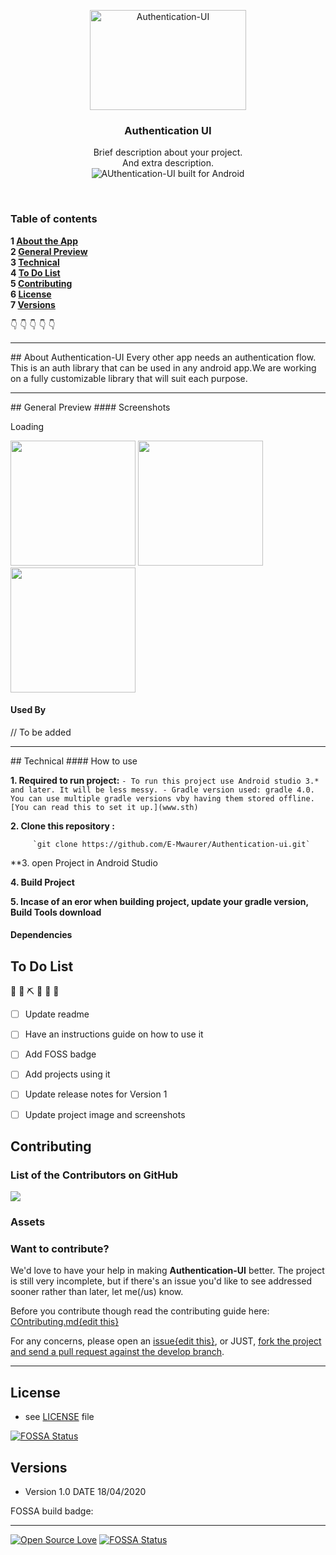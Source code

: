 <p align="center">
  <a href="https://github.com/E-Mwaurer/Authentication-ui">
    <img src="https://raw.githubusercontent.com/tamzi/ReadMe-MasterTemplates/master/android/art/readmEmasterTemplatesAndroid.jpg" alt="Authentication-UI" width=250 height=160>
  </a>
  <h3 align="center">Authentication UI</h3>

  <p align="center">
    Brief description about your project. <br>
   And extra description.
    <br>
     <img src="https://forthebadge.com/images/badges/built-for-android.svg" alt="AUthentication-UI built for Android">
    <br>
    </p>
</p>

<br>

### Table of contents

**1 [About the App](#about-authentication-ui)**<br>
**2 [General Preview](#general-preview)**<br>
**3 [Technical](#technical)**<br>
**4 [To Do List](#to-do-list)**<br>
**5 [Contributing](#contributing)**<br>
**6 [License](#license)**<br>
**7 [Versions](#versions)**<br>

:point_down: :point_down: :point_down: :point_down: :point_down:


<hr>
## About Authentication-UI
Every other app needs an authentication flow. This is an auth library that can be used in any android app.We are working on a fully customizable library that will suit each purpose. 

<hr>
## General Preview
#### Screenshots 

Loading

<img src="https://raw.githubusercontent.com/tamzi/ReadMe-MasterTemplates/master/android/images/1.jpg" width="200">
<img src="https://raw.githubusercontent.com/tamzi/ReadMe-MasterTemplates/master/android/images/2.jpg" width="200">
<img src="https://raw.githubusercontent.com/tamzi/ReadMe-MasterTemplates/master/android/images/3.jpg" width="200">


#### Used By

// To be added

<hr>
## Technical
#### How to use

**1. Required to run project:**
       ` - To run this project use Android studio 3.* and later. It will be less messy.
         - Gradle version used: gradle 4.0. You can use multiple gradle versions vby having them stored offline. [You can read this to set it up.](www.sth)
        `

**2. Clone this repository :**
 
         `git clone https://github.com/E-Mwaurer/Authentication-ui.git`
         
**3. open Project in Android Studio

**4. Build Project**

**5. Incase of an eror when building project, update your gradle version, Build Tools download**


#### Dependencies

## To Do List
  🚧 👷‍ ⛏ 👷 🔧️ 🚧

- [ ] Update readme
- [ ] Have an instructions guide on how to use it
- [ ] Add FOSS badge
- [ ] Add projects using it
- [ ] Update release notes for Version 1
- [ ] Update project image and screenshots



## Contributing

### List of the Contributors on GitHub
<a href="https://github.com/E-Mwaurer/Authentication-ui/graphs/contributors">
  <img src="https://contributors-img.web.app/image?repo=E-Mwaurer/Authentication-ui" />
</a>


### Assets

### Want to contribute?
We'd love to have your help in making  **Authentication-UI** better. The project is still very incomplete, but if there's an issue you'd like to see addressed sooner rather than later, let me(/us) know. 

Before you contribute though read the contributing guide here: [COntributing.md{edit this}](https://github.com/E-Mwaurer/Authentication-ui/contributing.md)

For any concerns, please open an [issue{edit this}](https://github.com/E-Mwaurer/Authentication-ui/issues), or JUST, [fork the project and send a pull request against the develop branch](https://github.com/E-Mwaurer/Authentication-ui/pulls). 

<hr>

## License 
* see [LICENSE](https://github.com/E-Mwaurer/Authentication-ui/LICENSE.md) file



[![FOSSA Status](https://app.fossa.io/api/projects/git%2Bgithub.com%2FE-Mwaurer%2FAuthentication-ui.svg?type=large)](https://app.fossa.io/projects/git%2Bgithub.com%2FE-Mwaurer%2FAuthentication-ui?ref=badge_large)

## Versions 
* Version 1.0  DATE 18/04/2020


FOSSA build badge:

<hr>

[![Open Source Love](https://badges.frapsoft.com/os/v2/open-source-200x33.png?v=103)](https://github.com/ellerbrock/open-source-badge/) [![FOSSA Status](https://app.fossa.io/api/projects/git%2Bgithub.com%2FE-Mwaurer%2FAuthentication-ui.svg?type=shield)](https://app.fossa.io/projects/git%2Bgithub.com%2FE-Mwaurer%2FAuthentication-ui?ref=badge_shield)